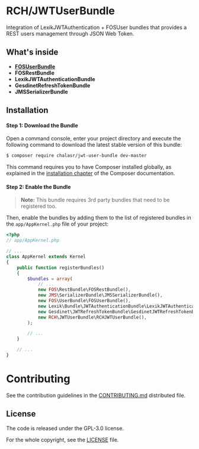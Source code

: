 RCH/JWTUserBundle
=================

Integration of LexikJWTAuthentication + FOSUser bundles that provides a REST users management through JSON Web Token.

What's inside
-------------

- [__FOSUserBundle__]()
- __FOSRestBundle__
- __LexikJWTAuthenticationBundle__
- __GesdinetRefreshTokenBundle__
- __JMSSerializerBundle__

Installation
------------

#### Step 1: Download the Bundle


Open a command console, enter your project directory and execute the
following command to download the latest stable version of this bundle:

```bash
$ composer require chalasr/jwt-user-bundle dev-master
```

This command requires you to have Composer installed globally, as explained
in the [installation chapter](https://getcomposer.org/doc/00-intro.md)
of the Composer documentation.

#### Step 2: Enable the Bundle

> __Note:__ This bundle requires 3rd party bundles that need to be registered too.

Then, enable the bundles by adding them to the list of registered bundles
in the `app/AppKernel.php` file of your project:

```php
<?php
// app/AppKernel.php

// ...
class AppKernel extends Kernel
{
    public function registerBundles()
    {
        $bundles = array(
            // ...
            new FOS\RestBundle\FOSRestBundle(),
            new JMS\SerializerBundle\JMSSerializerBundle(),
            new FOS\UserBundle\FOSUserBundle(),
            new Lexik\Bundle\JWTAuthenticationBundle\LexikJWTAuthenticationBundle(),
            new Gesdinet\JWTRefreshTokenBundle\GesdinetJWTRefreshTokenBundle(),
            new RCH\JWTUserBundle\RCHJWTUserBundle(),
        );

        // ...
    }

    // ...
}
```

Contributing
============

See the contribution guidelines in the [CONTRIBUTING.md](CONTRIBUTING.md) distributed file.

License
-------

The code is released under the GPL-3.0 license.

For the whole copyright, see the [LICENSE](LICENSE) file.
